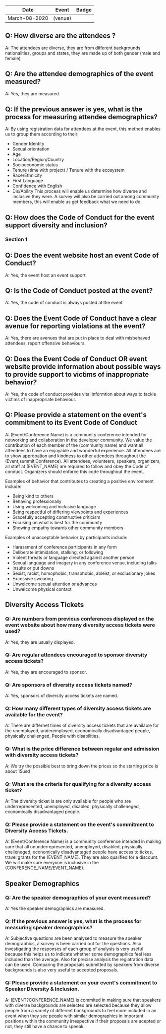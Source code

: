 Date        | Event                                            | Badge 
------------|--------------------------------------------------|--------------------
March-08-2020 | <Diversity and Inclusion>  (venue)                                 | 



## Q: How diverse are the attendees ? 

A: The attendees are diverse, they are from different backgrounds, nationalities, groups and states, they are made up of both gender (male and female)

## Q: Are the attendee demographics of the event measured?

A: Yes, they are measured. 

## Q: If the previous answer is yes, what is the process for measuring attendee demographics?

A: By using registration data for attendees at the event, this method enables us to group them according to their;
- Gender Identity
- Sexual orientation
- Age
- Location/Region/Country
- Socioeconomic status
- Tenure (time with project) / Tenure with the ecosystem
- Race/Ethnicity
- First Language
- Confidence with English
- Dis/Ability 
This process will enable us determine how diverse and inclusive they were. A survey will also be carried out among community members, this will enable us get feedback what we need to do. 

## Q: How does the Code of Conduct for the event support diversity and inclusion?

### Section 1
## Q: Does the event website host an event Code of Conduct?

A: Yes, the event host an event support 

## Q:  Is the Code of Conduct posted at the event?

A: Yes, the code of conduct is always posted at the event 

## Q: Does the Event Code of Conduct have a clear avenue for reporting violations at the event?

A: Yes, there are avenues that are put in place to deal with misbehaved attendees, report offensive behaviours. 

## Q: Does the Event Code of Conduct OR event website provide information about possible ways to provide support to victims of inappropriate behavior?

A: Yes, the code of conduct provides vital informtion about ways to tackle victims of inappropriate behaviour. 

## Q: Please provide a statement on the event's commitment to its Event Code of Conduct

A: (Event/Conference Name) is a community conference intended for networking and collaboration in the developer community.
We value the contribution of each member of the (community name) and want all attendees to have an enjoyable and wonderful experience. All attendees are to show approbation and kindness to other attendees throughout the (Event,summit,Conference). All attendees, volunteers, speakers, organizers, all staff at (EVENT_NAME) are required to follow and obey the Code of conduct. Organizers should enforce this code throughout the event. 

Examples of behavior that contributes to creating a positive environment include:

- Being kind to others
- Behaving professionally
- Using welcoming and inclusive language
- Being respectful of differing viewpoints and experiences
- Gracefully accepting constructive criticism
- Focusing on what is best for the community
- Showing empathy towards other community members
  
Examples of unacceptable behavior by participants include:

- Harassment of conference participants in any form
- Deliberate intimidation, stalking, or following
- Violent threats or language directed against another person
- Sexual language and imagery in any conference venue, including talks
- Insults or put downs
- Sexist, racist, homophobic, transphobic, ableist, or exclusionary jokes
- Excessive swearing
- Unwelcome sexual attention or advances
- Unwelcome physical contact

## Diversity Access Tickets

### Q:  Are numbers from previous conferences displayed on the event website about how many diversity access tickets were used?

A: Yes, they are usually displayed. 

### Q: Are regular attendees encouraged to sponsor diversity access tickets?
A: Yes, they are encouraged to sponsor.

### Q: Are sponsors of diversity access tickets named?
A: Yes, sponsors of diversity access tickets are named. 

### Q: How many different types of diversity access tickets are available for the event?
A:  There are differnet times of diversity access tickets that are available for the unemployed, underemployed, economically disadvantaged people, physically challenged, People with disabilities. 

### Q: What is the price difference between regular and admission with diversity access tickets?
A: We try the possible best to bring down the prices so the starting price is about 15usd 


### Q:  What are the criteria for qualifying for a diversity access ticket? 
A: The diversity ticket is are only available for people who are underrepresented, unemployed, disabled, physically challeneged, economically disadvantaged people. 

### Q:  Please provide a statement on the event's commitment to Diversity Access Tickets.
A:  (Event/Conference Name) is a community conference intended in making sure that all ununderrepresented, unemployed, disabled, physically challeneged, economically disadvantaged people have access to tickes, travel grants for the (EVENT_NAME). They are also qualified for a discount. We will make sure everyone is inclusive in the (CONFERENCE_NAME/EVENT_NAME). 

## Speaker Demographics

### Q: Are the speaker demographics of your event measured?
A: Yes the speaker demographics are measured.

### Q: If the previous answer is yes, what is the process for measuring speaker demographics?
A: Subjective questions are been analysed to measure the speaker demographics, a survey is been carried out for the questions. Also investigating the responses of each group of analysis is very useful because this helps us to indicate whether some demographics feel less included than the average. Also for precise analysis the regiatration data can be used. Comparing the proposals submitted by speakers from diverse backgrounds is also very useful to accepted proposals. 

### Q: Please provide a statement on your event's commitment to Speaker Diversity & Inclusion.
A: (EVENT?CONFERENCE_NAME) is commited in making sure that speakers with diverse backgrounds are selected are selected because they allow people from a variety of different backgrounds to feel more included in an event when they see people with similar demographics in important positions within the community irrespective if their proposals are acepted or not, they still have a chance to speeak.  



